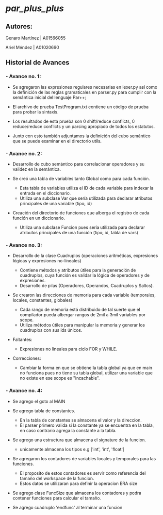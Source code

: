 # *par_plus_plus*

## Autores:

Genaro Martínez | A01566055

Ariel Méndez | A01020690

## Historial de Avances

### - Avance no. 1:

- Se agregaron las expresiones regulares necesarias en lexer.py así como la definición de las reglas gramaticales en parser.py para cumplir con la semántica inicial del lenguaje Par++;

- El archivo de prueba TestProgram.txt contiene un código de prueba para probar la sintaxis.

- Los resultados de esta prueba son 0 shift/reduce conflicts, 0 reduce/reduce conflicts y un parsing apropiado de todos los estatutos.

- Junto con esto también adjuntamos la definición del cubo semántico que se puede examinar en el directorio utils.

### - Avance no. 2:

- Desarrollo de cubo semántico para correlacionar operadores y su validez en la semántica.

- Se creó una tabla de variables tanto Global como para cada función.
  - Esta tabla de variables utiliza el ID de cada variable para indexar la entrada en el diccionario.
  - Utiliza una subclase Var que sería utilizada para declarar atributos principales de una variable (tipo, id)

- Creación del directorio de funciones que alberga el registro de cada función en un diccionario.
  - Utiliza una subclase Funcion pues sería utilizada para declarar atributos principales de una función (tipo, id, tabla de vars)

### - Avance no. 3:

- Desarrollo de la clase Cuadruplos (operaciones aritméticas, expresiones lógicas y expresiones no-lineales)
  - Contiene métodos y atributos útiles para 
    la generación de cuadruplos, cuya función 
    es validar la lógica de operadores y de expresiones.
  - Desarrollo de pilas (Operadores, Operandos, Cuadruplos y Saltos).

- Se crearon las direcciones de memoria para cada variable (temporales, locales, constantes, globales)
  - Cada rango de memoria está distribuido de tal suerte que el compilador pueda albergar rangos de 2mil a 3mil variables
    por scope.
  - Utiliza métodos útiles para manipular la memoria y generar los cuadruplos con sus ids únicos.

- Faltantes: 
  - Expresiones no lineales para ciclo FOR y WHILE.

- Correcciones:
  - Cambiar la forma en que se obtiene la tabla global ya que en main no funciona pues no tiene su tabla global, utilizar una variable que no existe en ese scope es "incachable".

### - Avance no. 4:

- Se agrego el goto al MAIN

- Se agrego tabla de constantes.
  - En la tabla de constantes se almacena el valor y la direccion.
  - El parser primero valida si la constante ya se encuentra en la tabla, en caso contrario agrega la constante a la tabla.

- Se agrego una estructura que almacena el signature de la funcion.
  - unicamente almacena los tipos e.g ['int', 'int', 'float']
  
- Se agregaron los contadores de variables locales y temporales para las funciones. 
  - El proposito de estos contadores es servir como referencia del tamaño del workspace de la funcion.
  - Estos datos se utilizaran para definir la operacion ERA size

- Se agrego clase FuncSize que almacena los contadores y podra contener funciones para calcular el tamaño.

- Se agrego cuadruplo 'endfunc' al terminar una funcion
